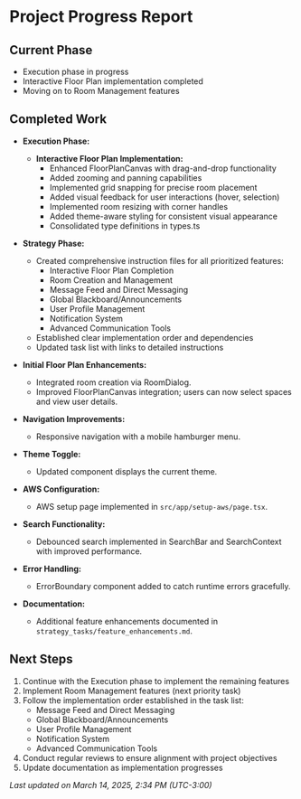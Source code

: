 # Project Progress Report

## Current Phase
- Execution phase in progress
- Interactive Floor Plan implementation completed
- Moving on to Room Management features

## Completed Work
- **Execution Phase:**
  - **Interactive Floor Plan Implementation:**
    - Enhanced FloorPlanCanvas with drag-and-drop functionality
    - Added zooming and panning capabilities
    - Implemented grid snapping for precise room placement
    - Added visual feedback for user interactions (hover, selection)
    - Implemented room resizing with corner handles
    - Added theme-aware styling for consistent visual appearance
    - Consolidated type definitions in types.ts
  
- **Strategy Phase:**
  - Created comprehensive instruction files for all prioritized features:
    - Interactive Floor Plan Completion
    - Room Creation and Management
    - Message Feed and Direct Messaging
    - Global Blackboard/Announcements
    - User Profile Management
    - Notification System
    - Advanced Communication Tools
  - Established clear implementation order and dependencies
  - Updated task list with links to detailed instructions
- **Initial Floor Plan Enhancements:** 
  - Integrated room creation via RoomDialog.
  - Improved FloorPlanCanvas integration; users can now select spaces and view user details.
- **Navigation Improvements:** 
  - Responsive navigation with a mobile hamburger menu.
- **Theme Toggle:** 
  - Updated component displays the current theme.
- **AWS Configuration:** 
  - AWS setup page implemented in `src/app/setup-aws/page.tsx`.
- **Search Functionality:** 
  - Debounced search implemented in SearchBar and SearchContext with improved performance.
- **Error Handling:** 
  - ErrorBoundary component added to catch runtime errors gracefully.
- **Documentation:** 
  - Additional feature enhancements documented in `strategy_tasks/feature_enhancements.md`.

## Next Steps
1. Continue with the Execution phase to implement the remaining features
2. Implement Room Management features (next priority task)
3. Follow the implementation order established in the task list:
   - Message Feed and Direct Messaging
   - Global Blackboard/Announcements
   - User Profile Management
   - Notification System
   - Advanced Communication Tools
4. Conduct regular reviews to ensure alignment with project objectives
5. Update documentation as implementation progresses

_Last updated on March 14, 2025, 2:34 PM (UTC-3:00)_
